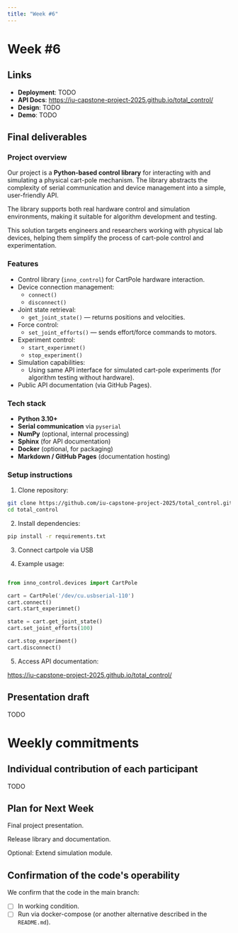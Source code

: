 ```yaml
---
title: "Week #6"
---
```


# **Week #6**

## Links

- **Deployment**: TODO
- **API Docs**: https://iu-capstone-project-2025.github.io/total_control/
- **Design**: TODO
- **Demo**: TODO

## Final deliverables

### Project overview

Our project is a **Python-based control library** for interacting with and simulating a physical cart-pole mechanism. The library abstracts the complexity of serial communication and device management into a simple, user-friendly API.

The library supports both real hardware control and simulation environments, making it suitable for algorithm development and testing.

This solution targets engineers and researchers working with physical lab devices, helping them simplify the process of cart-pole control and experimentation.

### Features

- Control library (`inno_control`) for CartPole hardware interaction.
- Device connection management:
    - `connect()`
    - `disconnect()`
- Joint state retrieval:
    - `get_joint_state()` — returns positions and velocities.
- Force control:
    - `set_joint_efforts()` — sends effort/force commands to motors.
- Experiment control:
    - `start_experimnet()`
    - `stop_experiment()`
- Simulation capabilities:
    - Using same API interface for simulated cart-pole experiments (for algorithm testing without hardware).
- Public API documentation (via GitHub Pages).

### Tech stack

- **Python 3.10+**
- **Serial communication** via `pyserial`
- **NumPy** (optional, internal processing)
- **Sphinx** (for API documentation)
- **Docker** (optional, for packaging)
- **Markdown / GitHub Pages** (documentation hosting)

### Setup instructions

1. Clone repository:

```bash
git clone https://github.com/iu-capstone-project-2025/total_control.git
cd total_control
```
2. Install dependencies:
```bash
pip install -r requirements.txt
```

3. Connect cartpole via USB
   
4. Example usage:
  
```python

from inno_control.devices import CartPole

cart = CartPole('/dev/cu.usbserial-110')
cart.connect()
cart.start_experimnet()

state = cart.get_joint_state()
cart.set_joint_efforts(100)

cart.stop_experiment()
cart.disconnect()

```

5. Access API documentation:
   
https://iu-capstone-project-2025.github.io/total_control/

## Presentation draft

TODO

# Weekly commitments

## Individual contribution of each participant

TODO

## Plan for Next Week

Final project presentation.

Release library and documentation.

Optional: Extend simulation module.

## Confirmation of the code's operability

We confirm that the code in the main branch:
- [ ] In working condition.
- [ ] Run via docker-compose (or another alternative described in the `README.md`).
